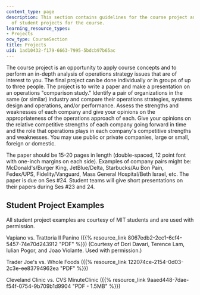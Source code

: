 ```yaml
---
content_type: page
description: This section contains guidelines for the course project and examples
  of student projects for the course.
learning_resource_types:
- Projects
ocw_type: CourseSection
title: Projects
uid: 1ad10432-f179-6663-7995-5bdcb97b65ac
---
```


The course project is an opportunity to apply course concepts and to perform an in-depth analysis of operations strategy issues that are of interest to you. The final project can be done individually or in groups of up to three people. The project is to write a paper and make a presentation on an operations "comparison study." Identify a pair of organizations in the same (or similar) industry and compare their operations strategies, systems design and operations, and/or performance. Assess the strengths and weaknesses of each company and give your opinions on the appropriateness of the operations approach of each. Give your opinions on the relative competitive strengths of each company going forward in time and the role that operations plays in each company's competitive strengths and weaknesses. You may use public or private companies, large or small, foreign or domestic.

The paper should be 15-20 pages in length (double-spaced, 12 point font with one-inch margins on each side). Examples of company pairs might be: McDonald's/Burger King, JetBlue/Delta, Starbucks/Au Bon Pain, Fedex/UPS, Fidelity/Vanguard, Mass General Hospital/Beth Israel, etc. The paper is due on Ses #24. Student teams will give short presentations on their papers during Ses #23 and 24.

Student Project Examples
------------------------

All student project examples are courtesy of MIT students and are used with permission.

Vapiano vs. Trattoria Il Panino ({{% resource_link 8067edb2-2cc1-6cf4-5457-74e70d243912 "PDF" %}}) (Courtesy of Dori Davari, Terence Lam, Iulian Pogor, and Joao Violante. Used with permission.)

Trader Joe's vs. Whole Foods ({{% resource_link 122074ce-2154-0d03-2c3e-ee83794962ea "PDF" %}})

Cleveland Clinic vs. CVS MinuteClinic ({{% resource_link 9aaed448-7dae-f54f-0754-9b709b1d9904 "PDF - 1.5MB" %}})